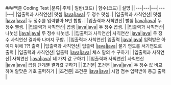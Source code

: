 ###백준 Coding Test
|분류| 주제 | 일반(코드) | 함수(코드) | 설명 |
|---|---|---|---|---|
|입출력과 사칙연산| 덧셈 |[java](https://www.acmicpc.net/source/51269782)|[java](https://www.acmicpc.net/source/51270492)| 두 정수 덧셈. |
|입출력과 사칙연산| 덧셈 |[java](https://www.acmicpc.net/source/51273084)|[java](https://www.acmicpc.net/source/51274027)| 두 정수를 입력받아 N번 합함. |
|입출력과 사칙연산| 뺄셈 |[java](https://www.acmicpc.net/source/50567887)|[java](https://www.acmicpc.net/source/51470940)| 두 정수 뺄셈. |
|입출력과 사칙연산| 곱셈 |[java](https://www.acmicpc.net/source/50567916)|[java](https://www.acmicpc.net/source/51471376)| 두 정수 곱셈. |
|입출력과 사칙연산| 나눗셈 |[java](https://www.acmicpc.net/source/50568085)|[java](https://www.acmicpc.net/source/51471754)| 두 정수 나눗셈. |
|입출력과 사칙연산| 사칙연산 |[java](https://www.acmicpc.net/source/50777033)|[java](https://www.acmicpc.net/source/51472884)| 두 정수 사칙연산 결과와 나머지 구함. |
|입출력과 사칙연산| 입출력 |[java](https://www.acmicpc.net/source/50637013)|[java](https://www.acmicpc.net/source/51476319)| 입력받은 아이디 뒤에 ??! 출력 |
|입출력과 사칙연산| 입출력 |[java](https://www.acmicpc.net/source/50777233)|[java](https://www.acmicpc.net/source/51477148)| 불기 연도를 서기연도로 출력 |
|입출력과 사칙연산| 입출력 |[java](https://www.acmicpc.net/source/51478615)|[java](https://www.acmicpc.net/source/51479432)| 체스 말의 수 구하기 |
|입출력과 사칙연산| 사칙연산 |[java](https://www.acmicpc.net/source/50778179)|[java](https://www.acmicpc.net/source/51493571)| 네 가지 값 구하기 |
|입출력과 사칙연산| 사칙연산 |[java](https://www.acmicpc.net/source/51496365)|[java](https://www.acmicpc.net/source/51496612)| 곱셈 단계별 결과값 구하기 |
|조건문| 조건문 |[java](https://www.acmicpc.net/source/51516139)|[java](https://www.acmicpc.net/source/51519351)| 두 정수 값 비교하여 알맞은 기호 출력하기 |
|조건문| 조건문 |[java](https://www.acmicpc.net/source/51516139)|[java](https://www.acmicpc.net/source/51520218)| 시험 점수 입력받아 등급 출력 |
